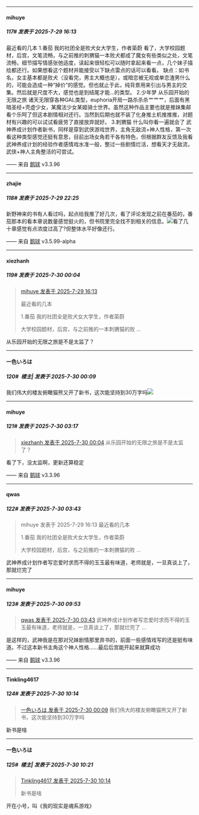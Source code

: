 ﻿
*****

####  mihuye  
##### 117#       发表于 2025-7-29 16:13

最近看的几本
1.番茄 我的社团全是败犬女大学生，作者蒅蔚
看了，大学校园题材，后宫，文笔流畅，与之前推的刺猬猫一本败犬都成了魔女有些类似之处，文笔流畅，细节描写情感张弛适度，读起来很轻松可以随时拿起来看一点，几个妹子描绘都还行。如果想看这个题材并能接受以下缺点雷点的话可以看看。
缺点：如书名，女主基本都是败犬（没看完，男主大概也是），或暗恋被无视或单恋渣男什么的，可能会造成一种“掉价”的感觉。但也就止于此，纯背景用来引出与男主的交集。然后就是尺度不大，感觉也是到结尾才能…的类型。
2.少年梦 从乐园开始的无限之旅
诸天无限穿各种GAL类型，euphoria开局一路杀杀杀艹艹艹，后面有黑暗圣经+壳虚少女，某魔法少女某姬骑士世界。虽然这种作品主要也就是推妹集邮看个乐呵了但这本剧情相对还行。当然到后期也就不装了化身推土机推推推，对题材有兴趣的可以试试看疲劳了直接放弃就好。
3.刺猬猫 什么叫你看一遍就会了
武神养成计划作者新书，同样是穿到武侠游戏世界，主角无敌流+神人性格，第一次看这种类型感觉还挺有意思，目前出场女角若干各有特色，但根据群友反馈及我看武神养成计划的经验作者感情戏水准一般，整过一些剧情烂活，想看天才无敌流，武侠+神人主角整活的可尝试。

—— 来自 [鹅球](https://www.pgyer.com/GcUxKd4w) v3.3.96


*****

####  zhajie  
##### 118#       发表于 2025-7-29 22:25

新野神来的书有人看过吗，起点给我推了好几次，看了评论发现之前在番茄的，番茄那本的看本章说数量感觉挺火的，但书院里完全找不到相关的信息。<img src="https://p.sda1.dev/26/739e77e6324e0ce1ded46e08592512b6/image.jpg" referrerpolicy="no-referrer">看了几十章感觉有点浓度过高了?但整体水平好像还行。

—— 来自 [鹅球](https://www.pgyer.com/xfPejhuq) v3.5.99-alpha


*****

####  xiezhanh  
##### 119#       发表于 2025-7-30 00:04

<blockquote><a href="httphttps://stage1st.com/2b/forum.php?mod=redirect&amp;goto=findpost&amp;pid=68179061&amp;ptid=2252861" target="_blank">mihuye 发表于 2025-7-29 16:13</a>

最近看的几本

1.番茄 我的社团全是败犬女大学生，作者蒅蔚

大学校园题材，后宫，与之前推的一本刺猬猫的败 ...</blockquote>
从乐园开始的无限之旅是不是太监了？


*****

####  一色いろは  
##### 120#         楼主| 发表于 2025-7-30 00:09

我们伟大的楼友俯瞰猫熊又开了新书，这次能坚持到30万字吗<img src="https://static.stage1st.com/image/smiley/face2017/067.png" referrerpolicy="no-referrer">


*****

####  mihuye  
##### 121#       发表于 2025-7-30 03:17

<blockquote><a href="httphttps://stage1st.com/2b/forum.php?mod=redirect&amp;goto=findpost&amp;pid=68181479&amp;ptid=2252861" target="_blank">xiezhanh 发表于 2025-7-30 00:04</a>
从乐园开始的无限之旅是不是太监了？</blockquote>
看了下，没太监啊，更新还算稳定

—— 来自 [鹅球](https://www.pgyer.com/GcUxKd4w) v3.3.96


*****

####  qwas  
##### 122#       发表于 2025-7-30 03:43

<blockquote>mihuye 发表于 2025-7-29 16:13
最近看的几本

1.番茄 我的社团全是败犬女大学生，作者蒅蔚

大学校园题材，后宫，与之前推的一本刺猬猫的败 ...</blockquote>
武神养成计划作者写恋爱时求而不得的玉玉最有味道，老师就是，一旦真谈上了，那就烂完了


*****

####  mihuye  
##### 123#       发表于 2025-7-30 09:53

<blockquote><a href="httphttps://stage1st.com/2b/forum.php?mod=redirect&amp;goto=findpost&amp;pid=68181822&amp;ptid=2252861" target="_blank">qwas 发表于 2025-7-30 03:43</a>
武神养成计划作者写恋爱时求而不得的玉玉最有味道，老师就是，一旦真谈上了，那就烂完了 ...</blockquote>
是这样的，武神我是在那对兄妹剧情那里弃书的，前面一些感情戏写的还是挺有味道。不过这本新书主角这个神人性格……最后后宫能开起来就算成功

—— 来自 [鹅球](https://www.pgyer.com/GcUxKd4w) v3.3.96


*****

####  Tinkling4617  
##### 124#       发表于 2025-7-30 10:14

<blockquote><a href="httphttps://stage1st.com/2b/forum.php?mod=redirect&amp;goto=findpost&amp;pid=68181493&amp;ptid=2252861" target="_blank">一色いろは 发表于 2025-7-30 00:09</a>
我们伟大的楼友俯瞰猫熊又开了新书，这次能坚持到30万字吗</blockquote>
新书是啥


*****

####  一色いろは  
##### 125#         楼主| 发表于 2025-7-30 10:21

<blockquote><a href="httphttps://stage1st.com/2b/forum.php?mod=redirect&amp;goto=findpost&amp;pid=68182675&amp;ptid=2252861" target="_blank">Tinkling4617 发表于 2025-7-30 10:14</a>

新书是啥</blockquote>
开在小号，叫《我的现实是魂系游戏》

